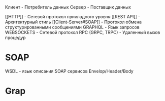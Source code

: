 Клиент - Потребитель данных
Сервер - Поставщик данных

[[HTTP]] - Сетевой протокол прикладного уровня
[[REST API]] - Архитектурный стиль
[[Client-Server#SOAP]] - Протокол обмена структурированными сообщениями
GRAPHQL - Язык запросов
WEBSOCKETS - Сетевой протокол
RPC (GRPC, TRPC) - Удаленный вызов процедур


# SOAP
WSDL - язык описания SOAP сервисов
Envelop/Header/Body

# Grap